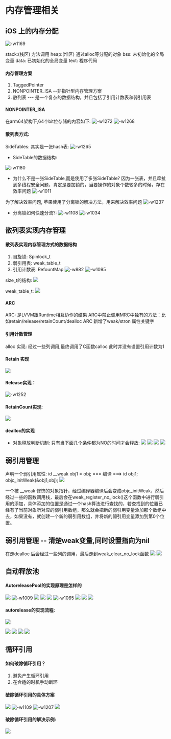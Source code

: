 # 内存管理相关


## iOS 上的内存分配
![-w1169](media/15638006165272/15638010128235.jpg)

stack:(栈区) 方法调用
heap:(堆区) 通过alloc等分配的对象
bss: 未初始化的全局变量
data: 已初始化的全局变量
text: 程序代码

#### 内存管理方案
1. TaggedPointer
2. NONPOINTER_ISA --非指针型内存管理方案
3. 散列表 --- 是一个复杂的数据结构，并且包括了引用计数表和弱引用表

#### NONPOINTER_ISA
在arm64架构下,64个bit位存储的内容如下:
![-w1272](media/15638006165272/15638071949943.jpg)
![-w1268](media/15638006165272/15638073489483.jpg)
 
 
####  散列表方式:
SideTables: 其实是一张hash表:
 ![-w1265](media/15638006165272/15638074532106.jpg)

* SideTable的数据结构:

![-w1180](media/15638006165272/15638075626161.jpg)


* 为什么不是一张SideTable,而是使用了多张SideTable?
因为一张表，并且牵扯到多线程安全问题，肯定是要加锁的，当要操作的对象个数较多的时候，存在效率问题
![-w1011](media/15638006165272/15638076922644.jpg)

为了解决效率问题, 苹果使用了分离锁的解决方法，用来解决效率问题
![-w1237](media/15638006165272/15638078380467.jpg)

* 分离锁如何快速分流?:
![-w1108](media/15638006165272/15638080055159.jpg)
![-w1034](media/15638006165272/15638080691282.jpg)

## 散列表实现内存管理

#### 散列表实现内存管理方式的数据结构
1. 自旋锁: Spinlock_t
2. 弱引用表: weak_table_t
3. 引用计数表: RefountMap
![-w882](media/15638006165272/15638880111687.jpg)
![-w1095](media/15638006165272/15638881674050.jpg)

size_t的结构:
![](media/15638006165272/15638883477092.jpg)

weak_table_t:
![](media/15638006165272/15638885303455.jpg)

#### ARC
ARC: 是LVVM跟Runtime相互协作的结果
ARC中禁止调用MRC中独有的方法：比如retain/release/retainCount/dealloc
ARC 新增了weak/stron 属性关键字

#### 引用计数管理

alloc 实现:
经过一些列调用,最终调用了C函数calloc
此时并没有设置引用计数为1

#### Retain 实现
![](media/15638006165272/15638929821372.jpg)
#### Release实现：
![-w1252](media/15638006165272/15638930902573.jpg)
#### RetainCount实现:
![](media/15638006165272/15638933766740.jpg)

#### dealloc的实现
* 对象释放判断机制:
只有当下面几个条件都为NO的时间才会释放:
![](media/15638006165272/15638940572914.jpg)
![](media/15638006165272/15638941012833.jpg)
![](media/15638006165272/15638943048206.jpg)
![](media/15638006165272/15638944376092.jpg)


## 弱引用管理

声明一个弱引用属性:
id __weak obj1 = obj; === 编译 ===> id obj1; objc_initWeak(&obj1,obj);
![](media/15638006165272/15646669835616.jpg)

一个被 __weak 修饰的对象指针，经过编译器编译后会变成objc_initWeak，然后经过一些的函数调用栈，最后会在weak_register_no_lock()这个函数中进行弱引用的添加，具体添加的位置是通过一个hash算法进行查找的，若查找到的位置已经有了当前对象所对应的弱引用数组，那么就会把新的弱引用变量添加那个数组中去，如果没有，就创建一个新的弱引用数组，并将新的弱引用变量添加到第0个位置。

## 弱引用管理 -- 清楚weak变量,同时设置指向为nil

在走dealloc 后会经过一些列的调用，最后走到weak_clear_no_lock函数
![](media/15638006165272/15649001092780.jpg)
![](media/15638006165272/15649052447318.jpg)


## 自动释放池 

#### AutoreleasePool的实现原理是怎样的
![](media/15638006165272/15649134198776.jpg)
![-w1009](media/15638006165272/15649136182244.jpg)
![](media/15638006165272/15649153879002.jpg)
 ![](media/15638006165272/15649158397780.jpg)
![](media/15638006165272/15649159678337.jpg)
![-w1065](media/15638006165272/15649160096376.jpg)
![](media/15638006165272/15649160972725.jpg)
![](media/15638006165272/15649169563656.jpg)
![](media/15638006165272/15649171201952.jpg)
#### autorelease的实现流程:
![](media/15638006165272/15649173540084.jpg)

![](media/15638006165272/15649175589208.jpg)
![](media/15638006165272/15649176109180.jpg)
![](media/15638006165272/15649176451357.jpg)
![](media/15638006165272/15649177802671.jpg)



## 循环引用
#### 如何破除循环引用？
1. 避免产生循环引用
2. 在合适的时机手动断环
#### 破除循环引用的具体方案
![](media/15638006165272/15649080976332.jpg)
![-w1109](media/15638006165272/15649081873232.jpg)
![-w1207](media/15638006165272/15649082055009.jpg)
![](media/15638006165272/15649082931173.jpg)


#### 破除循环引用的解决示例:
![](media/15638006165272/15649090075859.jpg)
